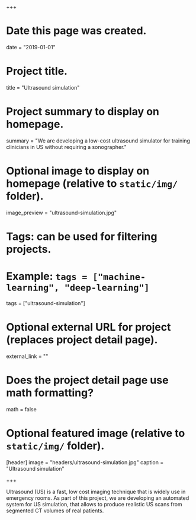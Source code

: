 +++
# Date this page was created.
date = "2019-01-01"

# Project title.
title = "Ultrasound simulation"

# Project summary to display on homepage.
summary = "We are developing a low-cost ultrasound simulator for training clinicians in US without requiring a sonographer."

# Optional image to display on homepage (relative to `static/img/` folder).
image_preview = "ultrasound-simulation.jpg"

# Tags: can be used for filtering projects.
# Example: `tags = ["machine-learning", "deep-learning"]`
tags = ["ultrasound-simulation"]

# Optional external URL for project (replaces project detail page).
external_link = ""

# Does the project detail page use math formatting?
math = false

# Optional featured image (relative to `static/img/` folder).
[header]
image = "headers/ultrasound-simulation.jpg"
caption = "Ultrasound simulation"

+++

Ultrasound (US) is a fast, low cost imaging technique that is widely use in emergency rooms. As part of this project, we are developing an automated system for US simulation, that allows to produce realistic US scans from segmented CT volumes of real patients.